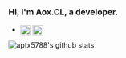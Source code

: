 ### Hi, I'm Aox.CL, a developer.

- <a target=_blank href="https://twitter.com/xuandian">
    <img align="left" alt="Aox.CL | Twitter" width="21px"  src="https://raw.githubusercontent.com/aptx5788/aptx5788/152a87a6983034283e240385d3ff845f3046a7b9/assets/twitter.svg" />
  </a>
  <a target=_blank href="https://www.instagram.com/aox.cl/">
    <img align="left" alt="Aox.CL | Instagram" width="21px"     src="https://raw.githubusercontent.com/aptx5788/aptx5788/152a87a6983034283e240385d3ff845f3046a7b9/assets/instagram.svg" />
  </a>

<img align="left" src="https://github-readme-stats.anuraghazra1.vercel.app/api?username=aptx5788&show_icons=true&include_all_commits=true&theme=prussian&hide=stars,contribs&hide_title=true&count_private=true" alt="aptx5788's github stats" />

